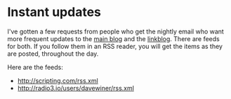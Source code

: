 # Instant updates
I've gotten a few requests from people who get the nightly email who want more frequent updates to the <a href="http://scripting.com/?tab=blog">main blog</a> and the <a href="http://scripting.com/?tab=links">linkblog</a>. There are feeds for both. If you follow them in an RSS reader, you will get the items as they are posted, throughout the day.

Here are the feeds:
* http://scripting.com/rss.xml
* http://radio3.io/users/davewiner/rss.xml

